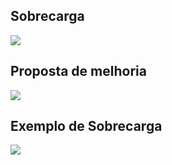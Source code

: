 ## Sobrecarga
![](https://github.com/JoseLeonardoCordeiroBahia/construtores-palavra-this-sobrecarga-encapsulamento-java/assets/63564226/4ba4e708-0b04-4bb2-823b-2d173dd94db3)

## Proposta de melhoria
![](https://github.com/JoseLeonardoCordeiroBahia/construtores-palavra-this-sobrecarga-encapsulamento-java/assets/63564226/961c8b92-2fd7-40cb-9551-ca6c025ffc04)

## Exemplo de Sobrecarga
![](https://github.com/JoseLeonardoCordeiroBahia/construtores-palavra-this-sobrecarga-encapsulamento-java/assets/63564226/918613af-7d18-48b2-ba8e-407603105f53)
